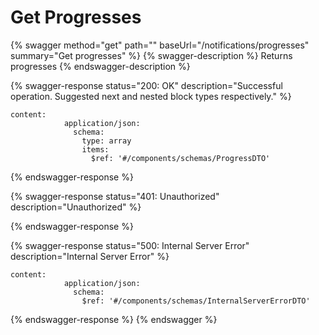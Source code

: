 # Get Progresses



{% swagger method="get" path="" baseUrl="/notifications/progresses" summary="Get progresses" %}
{% swagger-description %}
Returns progresses
{% endswagger-description %}

{% swagger-response status="200: OK" description="Successful operation. Suggested next and nested block types respectively." %}
```
content:
            application/json:
              schema:
                type: array
                items:
                  $ref: '#/components/schemas/ProgressDTO'
```
{% endswagger-response %}

{% swagger-response status="401: Unauthorized" description="Unauthorized" %}

{% endswagger-response %}

{% swagger-response status="500: Internal Server Error" description="Internal Server Error" %}
```
content:
            application/json:
              schema:
                $ref: '#/components/schemas/InternalServerErrorDTO'
```
{% endswagger-response %}
{% endswagger %}
